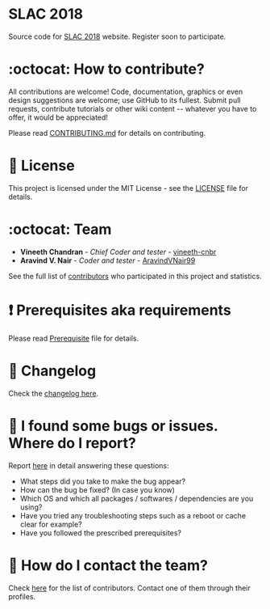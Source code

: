 # SLAC 2018

Source code for [SLAC 2018](https://slacfest.in/) website. Register soon to participate.

# :octocat: How to contribute?

All contributions are welcome! Code, documentation, graphics or even design suggestions are welcome; use GitHub to its fullest. Submit pull requests, contribute tutorials or other wiki content -- whatever you have to offer, it would be appreciated!

Please read [CONTRIBUTING.md](CONTRIBUTING.md) for details on contributing.

# :scroll: License

This project is licensed under the MIT License - see the [LICENSE](LICENSE) file for details.

# :octocat: Team

* **Vineeth Chandran** - *Chief Coder and tester* - [vineeth-cnbr](https://github.com/vineeth-cnbr)
* **Aravind V. Nair** - *Coder and tester* - [AravindVNair99](https://github.com/aravindvnair99)

See the full list of [contributors](https://github.com/vineeth-cnbr/slac2018/graphs/contributors) who participated in this project and statistics.

# :heavy_exclamation_mark: Prerequisites aka requirements

Please read [Prerequisite](Prerequisite.md) file for details.

# :scroll: Changelog

Check the [changelog here](https://github.com/vineeth-cnbr/slac2018/commits/master).

# :scroll: I found some bugs or issues. Where do I report?

Report [here](https://github.com/vineeth-cnbr/slac2018/issues/new) in detail answering these questions:

* What steps did you take to make the bug appear?
* How can the bug be fixed? (In case you know)
* Which OS and which all packages / softwares / dependencies are you using?
* Have you tried any troubleshooting steps such as a reboot or cache clear for example?
* Have you followed the prescribed prerequisites?

# :scroll: How do I contact the team?

Check [here](https://github.com/vineeth-cnbr/slac2018/graphs/contributors) for the list of contributors. Contact one of them through their profiles.
